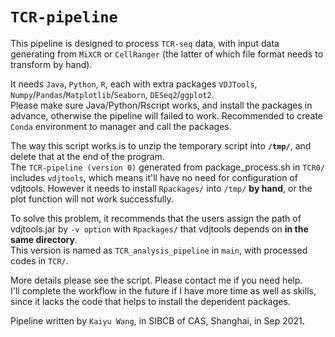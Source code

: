 # `TCR-pipeline`
This pipeline is designed to process `TCR-seq` data, with input data generating from `MiXCR` or `CellRanger` (the latter of which file format needs to transform by hand).

It needs `Java`, `Python`, `R`, each with extra packages `VDJTools`, `Numpy`/`Pandas`/`Matplotlib`/`Seaborn`, `DESeq2`/`ggplot2`.   
Please make sure Java/Python/Rscript works, and install the packages in advance, otherwise the pipeline will failed to work. Recommended to create `Conda` environment to manager and call the packages.

The way this script works is to unzip the temporary script into __`/tmp/`__, and delete that at the end of the program.  
The `TCR-pipeline (version 0)` generated from package_process.sh in `TCR0/` includes `vdjtools`, which means it'll have no need for configuration of vdjtools.
However it needs to install `Rpackages/` into `/tmp/` __by hand__, or the plot function will not work successfully.  

To solve this problem, it recommends that the users assign the path of vdjtools.jar by `-v option` with `Rpackages/` that vdjtools depends on __in the same directory__.   
This version is named as `TCR_analysis_pipeline` in `main`, with processed codes in `TCR/`.   

More details please see the script. Please contact me if you need help.   
I'll complete the workflow in the future if I have more time as well as skills, since it lacks the code that helps to install the dependent packages.

Pipeline written by `Kaiyu Wang`, in SIBCB of CAS, Shanghai, in Sep 2021.
